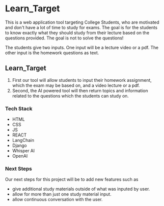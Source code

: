 # Learn_Target
This is a web application tool targeting College Students, who are motivated and don't have a lot of time to study for exams. The goal is for the students to know exactly what they should study from their lecture based on the questions provided. The goal is not to solve the questions! 

The students give two inputs. One input will be a lecture video or a pdf. The other input is the homework questions as text.
## Learn_Target
1. First our tool will allow students to input their homework assignment, which the exam may be based on, and a video lecture or a pdf.
2. Second, the AI powered tool will then return topics and information related to the questions which the students can study on.

### Tech Stack
- HTML
- CSS
- JS
- REACT
- LangChain
- Django
- Whisper AI
- OpenAI

### Next Steps
Our next steps for this project will be to add new features such as 
- give additional study materials outside of what was inputed by user.
- allow for more than just one study material input.
- allow continuous conversation with the user.
